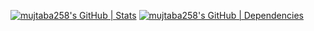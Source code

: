 [![mujtaba258's GitHub | Stats](https://stats.quine.sh/mujtaba258/github?theme=dark)](https://quine.sh?utm_source=widgets&utm_campaign=mujtaba258)
[![mujtaba258's GitHub | Dependencies](https://stats.quine.sh/mujtaba258/dependencies?theme=dark)](https://quine.sh?utm_source=widgets&utm_campaign=mujtaba258)
